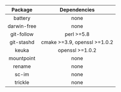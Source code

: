 |   Package   |         Dependencies         |
|:-----------:|:----------------------------:|
| battery     | none                         |
| darwin-free | none                         |
| git-follow  | perl >=5.8                   |
| git-stashd  | cmake >=3.9, openssl >=1.0.2 |
| keuka       | openssl >=1.0.2              |
| mountpoint  | none                         |
| rename      | none                         |
| sc-im       | none                         |
| trickle     | none                         |
